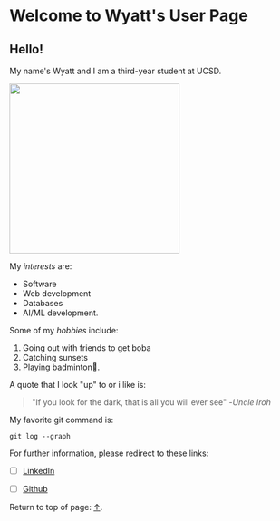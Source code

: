 # Welcome to Wyatt's User Page #

## Hello! 

My name's Wyatt and I am a third-year student at UCSD. 

<img src="IMG_1864.jpg" width="300" heigh="300"><br>

My *interests* are:
* Software
* Web development
* Databases
* AI/ML development.

Some of my *hobbies* include:
1. Going out with friends to get boba
2. Catching sunsets
3. Playing badminton🏸.

A quote that I look "up" to or i like is:
> "If you look for the dark, that is all you will ever see" -*Uncle Iroh*

My favorite git command is:
```
git log --graph
```


For further information, please redirect to these links:
- [ ] [LinkedIn](https://www.linkedin.com/in/wyatt-fong-1a5375268/)
- [ ] [Github](https://github.com/wyatt-fong)


Return to top of page: [↑](#hello).
